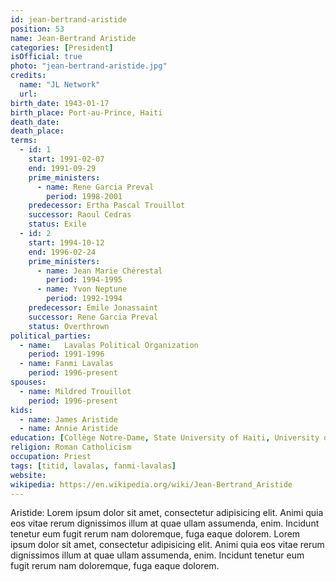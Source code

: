 ```yaml
---
id: jean-bertrand-aristide
position: 53
name: Jean-Bertrand Aristide
categories: [President]
isOfficial: true
photo: "jean-bertrand-aristide.jpg"
credits:
  name: "JL Network"
  url:
birth_date: 1943-01-17
birth_place: Port-au-Prince, Haiti
death_date:
death_place:
terms:
  - id: 1
    start: 1991-02-07
    end: 1991-09-29
    prime_ministers:
      - name: Rene Garcia Preval
        period: 1998-2001
    predecessor: Ertha Pascal Trouillot
    successor: Raoul Cedras
    status: Exile
  - id: 2
    start: 1994-10-12
    end: 1996-02-24
    prime_ministers:
      - name: Jean Marie Chérestal
        period: 1994-1995
      - name: Yvon Neptune
        period: 1992-1994
    predecessor: Emile Jonassaint
    successor: Rene Garcia Preval
    status: Overthrown
political_parties:
  - name: 	Lavalas Political Organization
    period: 1991-1996
  - name: Fanmi Lavalas
    period: 1996-present
spouses:
  - name: Mildred Trouillot
    period: 1996-present
kids:
  - name: James Aristide
  - name: Annie Aristide
education: [Collège Notre-Dame, State University of Haiti, University of South Africa]
religion: Roman Catholicism
occupation: Priest
tags: [titid, lavalas, fanmi-lavalas]
website:
wikipedia: https://en.wikipedia.org/wiki/Jean-Bertrand_Aristide
---
```

Aristide: Lorem ipsum dolor sit amet, consectetur adipisicing elit. Animi quia eos vitae rerum dignissimos illum at quae ullam assumenda, enim. Incidunt tenetur eum fugit rerum nam doloremque, fuga eaque dolorem. Lorem ipsum dolor sit amet, consectetur adipisicing elit. Animi quia eos vitae rerum dignissimos illum at quae ullam assumenda, enim. Incidunt tenetur eum fugit rerum nam doloremque, fuga eaque dolorem.
